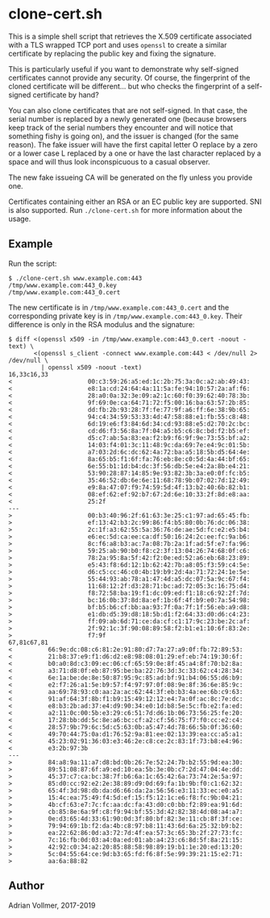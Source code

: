 clone-cert.sh
=============

This is a simple shell script that retrieves the X.509 certificate
associated with a TLS wrapped TCP port and uses `openssl` to create a
similar certificate by replacing the public key and fixing the signature.

This is particularly useful if you want to demonstrate why self-signed
certificates cannot provide any security. Of course, the fingerprint of the
cloned certificate will be different... but who checks the fingerprint of a
self-signed certificate by hand?

You can also clone certificates that are not self-signed. In that case, the
serial number is replaced by a newly generated one (because browsers keep
track of the serial numbers they encounter and will notice that something
fishy is going on), and the issuer is changed (for the same reason). The
fake issuer will have the first capital letter O replace by a zero or a
lower case L replaced by a one or have the last character replaced by a
space and will thus look inconspicuous to a casual observer.

The new fake issueing CA will be generated on the fly unless you provide
one.

Certificates containing either an RSA or an EC public key are supported.
SNI is also supported. Run `./clone-cert.sh` for more information about the
usage.

Example
-------

Run the script:

    $ ./clone-cert.sh www.example.com:443
    /tmp/www.example.com:443_0.key
    /tmp/www.example.com:443_0.cert

The new certificate is in `/tmp/www.example.com:443_0.cert` and the corresponding
private key is in `/tmp/www.example.com:443_0.key`. Their difference is only in
the RSA modulus and the signature:

	$ diff <(openssl x509 -in /tmp/www.example.com:443_0.cert -noout -text) \
           <(openssl s_client -connect www.example.com:443 < /dev/null 2> /dev/null \
             | openssl x509 -noout -text)
	16,33c16,33
	<                     00:c3:59:26:a5:ed:1c:2b:75:3a:0c:a2:ab:49:43:
	<                     e8:1a:cd:24:64:4a:11:5a:fe:94:10:57:2a:af:f6:
	<                     28:a0:0a:32:3e:09:a2:1c:60:f0:39:62:40:78:3b:
	<                     9f:69:0e:ca:64:71:72:f5:00:16:ba:63:57:2b:85:
	<                     dd:fb:2b:93:28:7f:fe:77:9f:a6:ff:6e:38:9b:65:
	<                     94:c4:34:59:53:33:4d:47:58:88:e1:fb:55:c8:48:
	<                     6d:19:e6:f3:84:6d:34:cd:93:88:e5:d2:70:2c:bc:
	<                     cd:d6:f3:56:8a:7f:04:a5:b5:c6:8c:bd:f2:b5:ef:
	<                     d5:c7:ab:5a:83:ea:f2:b9:f6:9f:9e:73:55:bf:a2:
	<                     14:03:f4:01:3c:11:48:9c:da:69:7e:e4:9c:01:5b:
	<                     a7:03:2d:6c:dc:62:4a:72:ba:a5:18:5b:d5:64:4e:
	<                     8a:65:b5:f1:6f:fa:76:eb:8e:c0:5d:4a:44:bf:65:
	<                     6e:55:b1:1d:b4:dc:3f:56:db:5e:e4:2a:8b:e4:21:
	<                     53:90:28:87:14:85:9e:93:82:3b:3a:e0:0f:fc:b5:
	<                     35:46:52:db:6e:6e:11:68:78:9b:07:02:7d:12:49:
	<                     e9:8a:47:07:f9:74:59:5d:4f:13:b2:40:6b:82:b1:
	<                     08:ef:62:ef:92:b7:67:2d:6e:10:33:2f:8d:e8:aa:
	<                     25:2f
	---
	>                     00:b3:40:96:2f:61:63:3e:25:c1:97:ad:65:45:fb:
	>                     ef:13:42:b3:2c:99:86:f4:b5:80:0b:76:dc:06:38:
	>                     2c:1f:a3:62:55:5a:36:76:de:ae:5d:fc:e2:e5:b4:
	>                     e6:ec:5d:ca:ee:ca:df:50:16:24:2c:ee:fc:9a:b6:
	>                     8c:f6:a8:b3:ac:7a:08:7b:2a:1f:ad:5f:e7:fa:96:
	>                     59:25:ab:90:b0:f8:c2:3f:13:04:26:74:68:0f:c6:
	>                     78:2a:95:8a:5f:42:f2:0e:ed:52:a6:eb:68:23:89:
	>                     e5:43:f8:6d:12:1b:62:42:7b:a8:05:f3:59:c4:5e:
	>                     d6:c5:cc:46:c0:4b:19:b9:2d:4a:71:72:24:1e:5e:
	>                     55:44:93:ab:78:a1:47:4d:a5:dc:07:5a:9c:67:f4:
	>                     11:68:12:2f:d3:28:71:bc:ad:72:05:3c:16:75:d4:
	>                     f8:72:58:ba:19:f1:dc:09:ed:f1:18:c6:92:2f:7d:
	>                     bc:16:0b:37:8d:8a:ef:1b:6f:4f:b9:e0:7a:54:98:
	>                     bf:b5:b6:cf:bb:aa:93:7f:0a:7f:1f:56:eb:a9:d8:
	>                     e1:db:d5:39:d8:18:5b:d1:f2:64:33:d0:d6:c4:23:
	>                     ff:09:ab:6d:71:ce:da:cf:c1:17:9c:23:be:2c:af:
	>                     2f:92:1c:3f:90:08:89:58:f2:b1:e1:10:6f:83:2e:
	>                     f7:9f
	67,81c67,81
	<          66:9e:dc:08:c6:81:2e:91:80:d7:7a:27:a9:0f:fb:72:89:53:
	<          21:b8:37:e9:f1:d6:d2:e8:98:08:01:29:ef:eb:74:19:30:6f:
	<          b0:a0:8d:c3:09:ec:06:cf:65:59:0e:8f:45:a4:8f:70:b2:8a:
	<          a3:71:d8:0f:eb:87:95:be:ba:22:76:3d:3c:33:62:c4:28:34:
	<          6e:1a:be:de:8e:50:87:95:9c:85:ad:bf:91:b4:06:55:d6:b9:
	<          e2:f7:26:a1:5e:b9:57:f4:97:97:0f:08:9e:8f:36:6e:85:9c:
	<          aa:69:78:93:c0:aa:2a:ac:62:44:3f:eb:b3:4a:ee:6b:c9:63:
	<          91:af:64:3f:8b:f1:b9:15:49:12:12:e4:7a:0f:ac:8c:7e:dc:
	<          e8:b3:2b:ad:37:e4:d9:90:34:e0:1d:b8:5e:5c:fb:e2:fa:ed:
	<          a2:11:0c:00:5b:e3:29:c6:51:7d:d6:1b:06:73:56:25:fe:20:
	<          17:28:bb:dd:5c:8e:a6:bc:cf:a2:cf:56:75:f7:f0:cc:e2:c4:
	<          28:57:9b:79:6c:5d:c5:63:0b:a5:47:4d:78:66:5b:0f:36:60:
	<          49:70:44:75:0a:d1:76:52:9a:81:ee:02:13:39:ea:cc:a5:a1:
	<          45:23:02:91:36:03:e3:46:2e:c8:ce:2c:83:1f:73:b8:e4:96:
	<          e3:2b:97:3b
	---
	>          84:a8:9a:11:a7:d8:bd:0b:26:7e:52:24:7b:b2:55:9d:ea:30:
	>          89:51:08:87:6f:a9:ed:10:ea:5b:3e:0b:c7:2d:47:04:4e:dd:
	>          45:37:c7:ca:bc:38:7f:b6:6a:1c:65:42:6a:73:74:2e:5a:97:
	>          85:d0:cc:92:e2:2e:38:89:d9:0d:69:fa:1b:9b:f0:c1:62:32:
	>          65:4f:3d:98:db:da:d6:66:da:2a:56:56:e3:11:33:ec:e0:a5:
	>          15:4c:ea:75:49:f4:5d:ef:15:f5:12:1c:e6:f8:fc:9b:04:21:
	>          4b:cf:63:e7:7c:fc:aa:dc:fa:43:d0:c0:bb:f2:89:ea:91:6d:
	>          cb:85:8e:6a:9f:c8:f9:94:bf:55:3d:42:82:38:4d:08:a4:a7:
	>          0e:d3:65:4d:33:61:90:0d:3f:80:bf:82:3e:11:cb:8f:3f:ce:
	>          79:94:69:1b:f2:da:4b:c8:97:b8:11:43:6d:6a:25:32:b9:b2:
	>          ea:22:62:86:0d:a3:72:7d:4f:ea:57:3c:65:3b:2f:27:73:fc:
	>          7c:16:fb:0d:03:a4:0a:ed:01:ab:a4:23:c6:8d:5f:8a:21:15:
	>          42:92:c0:34:a2:20:85:88:58:98:89:19:b1:1e:20:ed:13:20:
	>          5c:04:55:64:ce:9d:b3:65:fd:f6:8f:5e:99:39:21:15:e2:71:
	>          aa:6a:88:82


Author
------

Adrian Vollmer, 2017-2019

